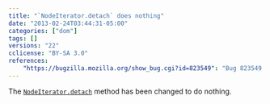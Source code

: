```yaml
---
title: "`NodeIterator.detach` does nothing"
date: "2013-02-24T03:44:31-05:00"
categories: ["dom"]
tags: []
versions: "22"
cclicense: "BY-SA 3.0"
references:
    "https://bugzilla.mozilla.org/show_bug.cgi?id=823549": "Bug 823549 – Make NodeIterator.detach() a no-op"
---
```

The [`NodeIterator.detach`](https://developer.mozilla.org/en-US/docs/Web/API/NodeIterator.detach) method has been changed to do nothing.
